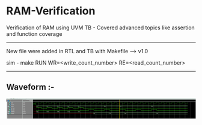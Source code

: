 # RAM-Verification
Verification of RAM using UVM TB - Covered advanced topics like assertion and function coverage

__________________________________________________________________________

New file were added in RTL and TB with Makefile --> v1.0

sim - make RUN WR=<write_count_number> RE=<read_count_number>

__________________________________________________________________________

## Waveform :- 

![Memory Wave](mem_wave.png)


